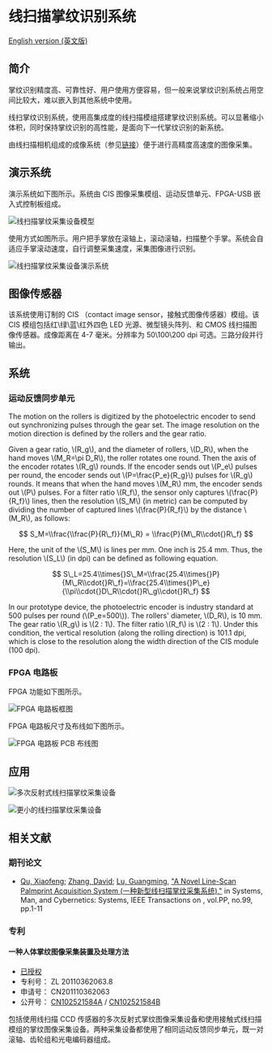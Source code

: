 线扫描掌纹识别系统
======================

[English version (英文版)](/)

## 简介 ##

掌纹识别精度高、可靠性好、用户使用方便容易，但一般来说掌纹识别系统占用空间比较大，难以嵌入到其他系统中使用。

线扫掌纹识别系统，使用高集成度的线扫描模组搭建掌纹识别系统。可以显著缩小体积，同时保持掌纹识别的高性能，是面向下一代掌纹识别的新系统。

由线扫描相机组成的成像系统（参见[链接][linear-system]）便于进行高精度高速度的图像采集。

演示系统
-------

演示系统如下图所示。系统由 CIS 图像采集模组、运动反馈单元、FPGA-USB 嵌入式控制板组成。

![线扫描掌纹采集设备模型](/images/line-scan-palmprint-device-model.png)

使用方式如图所示。用户把手掌放在滚轴上，滚动滚轴，扫描整个手掌。系统会自适应手掌滚动速度，自行调整采集速度，采集图像进行识别。

![线扫描掌纹采集设备演示系统](/images/line-palmprint-demo.png)


图像传感器
------

该系统使用订制的 CIS （contact image sensor，接触式图像传感器）模组。该 CIS 模组包括红\绿\蓝\红外四色 LED 光源、微型镜头阵列、和 CMOS 线扫描图像传感器。成像距离在 4-7 毫米。分辨率为 50\100\200 dpi 可选。三路分段并行输出。

系统
------

### 运动反馈同步单元

The motion on the rollers is digitized by the photoelectric encoder to send out synchronizing pulses through the gear set. The image resolution on the motion direction is defined by the rollers and the gear ratio.

Given a gear ratio, \\(R\_g\\), and the diameter of rollers, \\(D\_R\\), when the hand moves \\(M\_R=\\pi D\_R\\), the roller rotates one round. Then the axis of the encoder rotates \\(R\_g\\) rounds. If the encoder sends out \\(P\_e\\) pulses per round, the encoder sends out \\(P=\\frac{P\_e}{R\_g}\\) pulses for \\(R\_g\\) rounds. It means that when the hand moves \\(M\_R\\) mm, the encoder sends out \\(P\\) pulses. For a filter ratio \\(R\_f\\), the sensor only captures \\(\\frac{P}{R\_f}\\) lines, then the resolution \\(S\_M\\) (in metric) can be computed by dividing the number of captured lines \\(\frac{P}{R\_f}\\) by the distance \\(M\_R\\), as follows:

$$
S_M=\\frac{\\frac{P}{R\_f}}{M\_R} = \\frac{P}{M\_R\\cdot{}R\_f}
$$

Here, the unit of the \\(S\_M\\) is lines per mm. One inch is 25.4 mm. Thus, the resolution \\(S\_L\\) (in dpi) can be defined as following equation.

$$
S\_L=25.4\\times{}S\_M=\\frac{25.4\\times{}P}{M\_R\\cdot{}R\_f}=\\frac{25.4\\times{}P\_e}{\\pi\\cdot{}D\_R\\cdot{}R\_g\\cdot{}R\_f}
$$

In our prototype device, the photoelectric encoder is industry standard at 500 pulses per round (\\(P\_e=500\\)). The rollers' diameter, \\(D\_R\\), is 10 mm. The gear ratio \\(R\_g\\) is \\(2 : 1\\). The filter ratio \\(R\_f\\) is \\(2 : 1\\). Under this condition, the vertical resolution (along the rolling direction) is 101.1 dpi, which is close to the resolution along the width direction of the CIS module (100 dpi).

### FPGA 电路板

FPGA 功能如下图所示。

![FPGA 电路板框图](/images/fpga-board-block-diagram.png)

FPGA 电路板尺寸及布线如下图所示。

![FPGA 电路板 PCB 布线图](/images/fpga-board-pcb-layout.png)



应用
------------

![多次反射式线扫描掌纹采集设备](/images/reflective-line-scan-palmprint-device.png)

![更小的线扫描掌纹采集设备](/images/smaller-line-scan-palmprint-device.png)


相关文献
------------

### 期刊论文

+ [Qu, Xiaofeng][csxfqu]; [Zhang, David][csdzhang]; [Lu, Guangming][csgmlu], ["A Novel Line-Scan Palmprint Acquisition System (一种新型线扫描掌纹采集系统),"][TSMC-LPS] in Systems, Man, and Cybernetics: Systems, IEEE Transactions on , vol.PP, no.99, pp.1-11

### 专利

#### 一种人体掌纹图像采集装置及处理方法

+ [已授权](/docs/CN102521584B.pdf)
+ 专利号： ZL 20110362063.8
+ 申请号： CN201110362063
+ 公开号： [CN102521584A](http://www.google.com/patents/CN102521584A?cl=zh) / [CN102521584B](http://www.google.com/patents/CN102521584B?cl=zh)

包括使用线扫描 CCD 传感器的多次反射式掌纹图像采集设备和使用接触式线扫描模组的掌纹图像采集设备。两种采集设备都使用了相同运动反馈同步单元，既一对滚轴、齿轮组和光电编码器组成。

[TSMC-LPS]: http://ieeexplore.ieee.org/stamp/stamp.jsp?tp=&arnumber=7390297&isnumber=6376248
[csxfqu]: http://www.quxiaofeng.me/about
[csdzhang]: http://www4.comp.polyu.edu.hk/~csdzhang/
[csgmlu]: http://www.hitsz.edu.cn/body/shizi/detailen.php?strID=396
[linear-system]: http://www.adlinktech.com/industrial_automation/PC-Based_Line-Scan.php